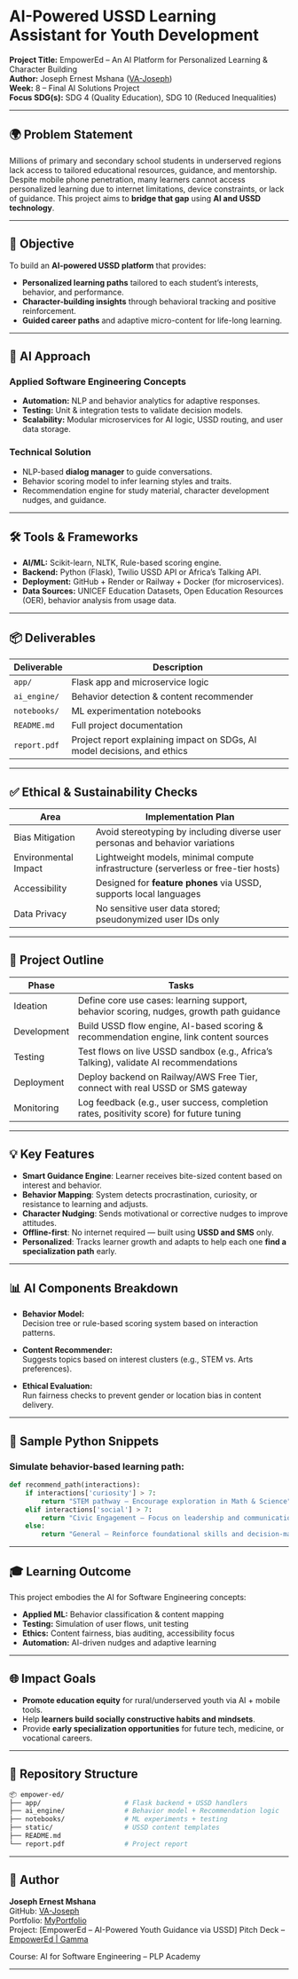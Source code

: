 # AI-Powered USSD Learning Assistant for Youth Development  
**Project Title:** EmpowerEd – An AI Platform for Personalized Learning & Character Building  
**Author:** Joseph Ernest Mshana ([VA-Joseph](https://github.com/VA-Joseph))  
**Week:** 8 – Final AI Solutions Project  
**Focus SDG(s):** SDG 4 (Quality Education), SDG 10 (Reduced Inequalities)

---

## 🌍 Problem Statement

Millions of primary and secondary school students in underserved regions lack access to tailored educational resources, guidance, and mentorship. Despite mobile phone penetration, many learners cannot access personalized learning due to internet limitations, device constraints, or lack of guidance. This project aims to **bridge that gap** using **AI and USSD technology**.

---

## 🎯 Objective

To build an **AI-powered USSD platform** that provides:
- **Personalized learning paths** tailored to each student’s interests, behavior, and performance.
- **Character-building insights** through behavioral tracking and positive reinforcement.
- **Guided career paths** and adaptive micro-content for life-long learning.

---

## 🧠 AI Approach

### Applied Software Engineering Concepts
- **Automation:** NLP and behavior analytics for adaptive responses.
- **Testing:** Unit & integration tests to validate decision models.
- **Scalability:** Modular microservices for AI logic, USSD routing, and user data storage.

### Technical Solution
- NLP-based **dialog manager** to guide conversations.
- Behavior scoring model to infer learning styles and traits.
- Recommendation engine for study material, character development nudges, and guidance.

---

## 🛠️ Tools & Frameworks

- **AI/ML:** Scikit-learn, NLTK, Rule-based scoring engine.
- **Backend:** Python (Flask), Twilio USSD API or Africa’s Talking API.
- **Deployment:** GitHub + Render or Railway + Docker (for microservices).
- **Data Sources:** UNICEF Education Datasets, Open Education Resources (OER), behavior analysis from usage data.

---

## 📦 Deliverables

| Deliverable        | Description                                                                 |
|--------------------|-----------------------------------------------------------------------------|
| `app/`             | Flask app and microservice logic                                            |
| `ai_engine/`       | Behavior detection & content recommender                                    |
| `notebooks/`       | ML experimentation notebooks                                                |
| `README.md`        | Full project documentation                                                  |
| `report.pdf`       | Project report explaining impact on SDGs, AI model decisions, and ethics    |

---

## ✅ Ethical & Sustainability Checks

| Area                  | Implementation Plan                                                                 |
|-----------------------|--------------------------------------------------------------------------------------|
| Bias Mitigation       | Avoid stereotyping by including diverse user personas and behavior variations       |
| Environmental Impact  | Lightweight models, minimal compute infrastructure (serverless or free-tier hosts) |
| Accessibility         | Designed for **feature phones** via USSD, supports local languages                  |
| Data Privacy          | No sensitive user data stored; pseudonymized user IDs only                         |

---

## 📌 Project Outline

| Phase       | Tasks                                                                                       |
|-------------|----------------------------------------------------------------------------------------------|
| Ideation    | Define core use cases: learning support, behavior scoring, nudges, growth path guidance      |
| Development | Build USSD flow engine, AI-based scoring & recommendation engine, link content sources       |
| Testing     | Test flows on live USSD sandbox (e.g., Africa’s Talking), validate AI recommendations        |
| Deployment  | Deploy backend on Railway/AWS Free Tier, connect with real USSD or SMS gateway               |
| Monitoring  | Log feedback (e.g., user success, completion rates, positivity score) for future tuning      |

---

## 💡 Key Features

- **Smart Guidance Engine**: Learner receives bite-sized content based on interest and behavior.
- **Behavior Mapping**: System detects procrastination, curiosity, or resistance to learning and adjusts.
- **Character Nudging**: Sends motivational or corrective nudges to improve attitudes.
- **Offline-first**: No internet required — built using **USSD and SMS** only.
- **Personalized**: Tracks learner growth and adapts to help each one **find a specialization path** early.

---

## 📊 AI Components Breakdown

- **Behavior Model:**  
  Decision tree or rule-based scoring system based on interaction patterns.

- **Content Recommender:**  
  Suggests topics based on interest clusters (e.g., STEM vs. Arts preferences).

- **Ethical Evaluation:**  
  Run fairness checks to prevent gender or location bias in content delivery.

---

## 🤖 Sample Python Snippets

### Simulate behavior-based learning path:
```python
def recommend_path(interactions):
    if interactions['curiosity'] > 7:
        return "STEM pathway – Encourage exploration in Math & Science"
    elif interactions['social'] > 7:
        return "Civic Engagement – Focus on leadership and communication"
    else:
        return "General – Reinforce foundational skills and decision-making"
```

---

## 🎓 Learning Outcome

This project embodies the AI for Software Engineering concepts:
- **Applied ML:** Behavior classification & content mapping
- **Testing:** Simulation of user flows, unit testing
- **Ethics:** Content fairness, bias auditing, accessibility focus
- **Automation:** AI-driven nudges and adaptive learning

---

## 🌐 Impact Goals

- **Promote education equity** for rural/underserved youth via AI + mobile tools.
- Help **learners build socially constructive habits and mindsets**.
- Provide **early specialization opportunities** for future tech, medicine, or vocational careers.

---

## 📁 Repository Structure

```bash
📦 empower-ed/
├── app/                     # Flask backend + USSD handlers
├── ai_engine/               # Behavior model + Recommendation logic
├── notebooks/               # ML experiments + testing
├── static/                  # USSD content templates
├── README.md
└── report.pdf               # Project report
```

---

## 👤 Author

**Joseph Ernest Mshana**  
GitHub: [VA-Joseph](https://github.com/VA-Joseph)  
Portfolio: [MyPortfolio](https://va-joseph.github.io/myportfolio/)  
Project: [EmpowerEd – AI-Powered Youth Guidance via USSD]
Pitch Deck – [EmpowerEd | Gamma](https://gamma.app/docs/EmpowerEd-c91zn1kyjswrwqh?follow_on_start=true&following_id=xc7h4pbq7d3y7mn&mode=doc) 

Course: AI for Software Engineering – PLP Academy

---
